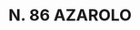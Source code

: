 ---
title: "N. 86 AZAROLO"
plant-name: "N. 86"
plant-number: "086"
plant-img1: "/assets/img/plant086_verso.jpg"
plant-img2: "/assets/img/plant086.jpg"
plant-xml: "/assets/xml/plant086.xml"
plant-title: "N. 86 AZAROLO"
plant-taxon-link: ""
plant-taxon-content: ""
layout: single-xml
---